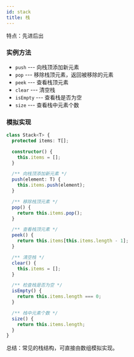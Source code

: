 ```yaml
---
id: stack
title: 栈
---
```


特点：先进后出

### 实例方法

- `push` --- 向栈顶添加新元素
- `pop` --- 移除栈顶元素，返回被移除的元素
- `peek` --- 查看栈顶元素
- `clear` --- 清空栈
- `isEmpty` --- 查看栈是否为空
- `size` --- 查看栈中元素个数

### 模拟实现

```typescript
class Stack<T> {
  protected items: T[];

  constructor() {
    this.items = [];
  }

  /** 向栈顶添加新元素 */
  push(element: T) {
    this.items.push(element);
  }

  /** 移除栈顶元素 */
  pop() {
    return this.items.pop();
  }

  /** 查看栈顶元素 */
  peek() {
    return this.items[this.items.length - 1];
  }

  /** 清空栈 */
  clear() {
    this.items = [];
  }

  /** 检查栈是否为空 */
  isEmpty() {
    return this.items.length === 0;
  }

  /** 栈中元素个数 */
  size() {
    return this.items.length;
  }
}
```

总结：常见的栈结构，可直接由数组模拟实现。
